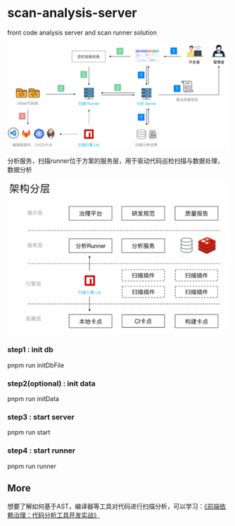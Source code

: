 # scan-analysis-server

front code analysis server and scan runner solution

![技术方案](/image.png)

分析服务，扫描runner位于方案的服务层，用于驱动代码巡检扫描与数据处理，数据分析

![技术方案](/image2.png)

### step1 : init db
pnpm run initDbFile

### step2(optional) : init data
pnpm run initData

### step3 : start server
pnpm run start

### step4 : start runner
pnpm run runner


## More

想要了解如何基于AST，编译器等工具对代码进行扫描分析，可以学习：<a href="https://s.juejin.cn/ds/iMsB4RxQ/" target="_blank">《前端依赖治理：代码分析工具开发实战》</a>
